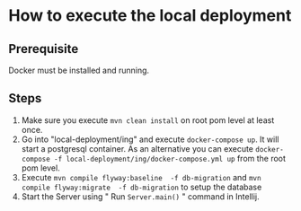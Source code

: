 # How to execute the local deployment

## Prerequisite

Docker must be installed and running.

## Steps

1. Make sure you execute `mvn clean install` on root pom level at least once.
2. Go into "local-deployment/ing" and execute `docker-compose up`. It
   will start a postgresql container. As an alternative you can
   execute `docker-compose -f local-deployment/ing/docker-compose.yml up` from the root pom level.
3. Execute `mvn compile flyway:baseline  -f db-migration` and `mvn compile flyway:migrate  -f db-migration` to setup the database
4. Start the Server using  " Run `Server.main()` " command in Intellij.

